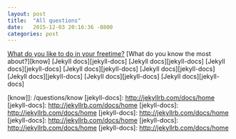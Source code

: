 ```yaml
---
layout: post
title:  "All questions"
date:   2015-12-03 20:16:36 -0800
categories: post
---
```

[What do you like to do in your freetime?][freetime] 
[What do you know the most about?][know] 
[Jekyll docs][jekyll-docs] 
[Jekyll docs][jekyll-docs] 
[Jekyll docs][jekyll-docs] 
[Jekyll docs][jekyll-docs] 
[Jekyll docs][jekyll-docs] 
[Jekyll docs][jekyll-docs] 
[Jekyll docs][jekyll-docs] 
[Jekyll docs][jekyll-docs] 

[freetime]: /questions/freetime
[know]]: /questions/know
[jekyll-docs]: http://jekyllrb.com/docs/home
[jekyll-docs]: http://jekyllrb.com/docs/home
[jekyll-docs]: http://jekyllrb.com/docs/home
[jekyll-docs]: http://jekyllrb.com/docs/home
[jekyll-docs]: http://jekyllrb.com/docs/home
[jekyll-docs]: http://jekyllrb.com/docs/home
[jekyll-docs]: http://jekyllrb.com/docs/home